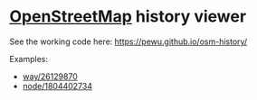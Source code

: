 # [OpenStreetMap](https://openstreetmap.org) history viewer

See the working code here: https://pewu.github.io/osm-history/

Examples:
* [way/26129870](https://pewu.github.io/osm-history/#/way/26129870)
* [node/1804402734](https://pewu.github.io/osm-history/#/node/1804402734)
